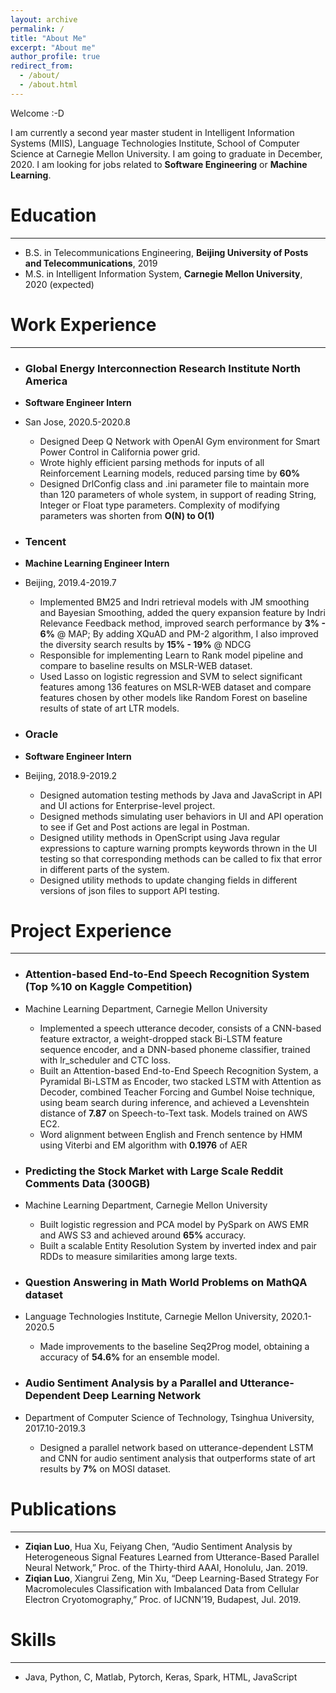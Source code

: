 ```yaml
---
layout: archive
permalink: /
title: "About Me"
excerpt: "About me"
author_profile: true
redirect_from: 
  - /about/
  - /about.html
---
```

Welcome :-D





I am currently a second year master student in Intelligent Information Systems (MIIS), Language Technologies Institute, School of Computer Science at Carnegie Mellon University. I am going to graduate in December, 2020. I am looking for jobs related to **Software Engineering** or **Machine Learning**.


# Education

<hr>


* B.S. in Telecommunications Engineering, **Beijing University of Posts and Telecommunications**, 2019
* M.S. in Intelligent Information System, **Carnegie Mellon University**, 2020 (expected)

# Work Experience

<hr>

* ### Global Energy Interconnection Research Institute North America
* **Software Engineer Intern**
* San Jose, 2020.5-2020.8
  * Designed Deep Q Network with OpenAI Gym environment for Smart Power Control in California power grid. 
  * Wrote highly efficient parsing methods for inputs of all Reinforcement Learning models, reduced parsing time by **60%**
  * Designed DrlConfig class and .ini parameter file to maintain more than 120 parameters of whole system, in support of reading String, Integer or Float type parameters. Complexity of modifying parameters was shorten from **O(N) to O(1)**

* ### Tencent
* **Machine Learning Engineer Intern**
* Beijing, 2019.4-2019.7
  * Implemented BM25 and Indri retrieval models with JM smoothing and Bayesian Smoothing, added the query expansion feature by Indri Relevance Feedback method, improved search performance by **3% - 6%** @ MAP; By adding XQuAD and PM-2 algorithm, I also improved the diversity search results by **15% - 19%** @ NDCG
  * Responsible for implementing Learn to Rank model pipeline and compare to baseline results on MSLR-WEB dataset.
  * Used Lasso on logistic regression and SVM to select significant features among 136 features on MSLR-WEB dataset and compare features chosen by other models like Random Forest on baseline results of state of art LTR models.


* ### Oracle
* **Software Engineer Intern**
* Beijing, 2018.9-2019.2
  * Designed automation testing methods by Java and JavaScript in API and UI actions for Enterprise-level project.
  * Designed methods simulating user behaviors in UI and API operation to see if Get and Post actions are legal in Postman.
  * Designed utility methods in OpenScript using Java regular expressions to capture warning prompts keywords thrown in the UI testing so that corresponding methods can be called to fix that error in different parts of the system.
  * Designed utility methods to update changing fields in different versions of json files to support API testing.


# Project Experience

<hr>


* ### Attention-based End-to-End Speech Recognition System (Top %10 on Kaggle Competition)
* Machine Learning Department, Carnegie Mellon University
  * Implemented a speech utterance decoder, consists of a CNN-based feature extractor, a weight-dropped stack Bi-LSTM feature sequence encoder, and a DNN-based phoneme classifier, trained with lr_scheduler and CTC loss. 
  * Built an Attention-based End-to-End Speech Recognition System, a Pyramidal Bi-LSTM as Encoder, two stacked LSTM with Attention as Decoder, combined Teacher Forcing and Gumbel Noise technique, using beam search during inference, and achieved a Levenshtein distance of **7.87** on Speech-to-Text task. Models trained on AWS EC2.
  * Word alignment between English and French sentence by HMM using Viterbi and EM algorithm with **0.1976** of AER
  
  
* ### Predicting the Stock Market with Large Scale Reddit Comments Data (300GB)
* Machine Learning Department, Carnegie Mellon University
  * Built logistic regression and PCA model by PySpark on AWS EMR and AWS S3 and achieved around **65%** accuracy.
  * Built a scalable Entity Resolution System by inverted index and pair RDDs to measure similarities among large texts.
  

* ### Question Answering in Math World Problems on MathQA dataset
* Language Technologies Institute, Carnegie Mellon University, 2020.1-2020.5
  * Made improvements to the baseline Seq2Prog model, obtaining a accuracy of **54.6%** for an ensemble model.
  
* ### Audio Sentiment Analysis by a Parallel and Utterance-Dependent Deep Learning Network
* Department of Computer Science of Technology, Tsinghua University, 2017.10-2019.3
  * Designed a parallel network based on utterance-dependent LSTM and CNN for audio sentiment analysis that outperforms state of art results by **7%** on MOSI dataset. 
  

# Publications

<hr>

* **Ziqian Luo**, Hua Xu, Feiyang Chen, “Audio Sentiment Analysis by Heterogeneous Signal Features Learned from Utterance-Based Parallel Neural Network,” Proc. of the Thirty-third AAAI, Honolulu, Jan. 2019.
* **Ziqian Luo**, Xiangrui Zeng, Min Xu, “Deep Learning-Based Strategy For Macromolecules Classification with Imbalanced Data from Cellular Electron Cryotomography,” Proc. of IJCNN’19, Budapest, Jul. 2019.

  

# Skills

<hr>

* Java, Python, C, Matlab, Pytorch, Keras, Spark, HTML, JavaScript














<!--

This is the front page of a website that is powered by the [academicpages template](https://github.com/academicpages/academicpages.github.io) and hosted on GitHub pages. [GitHub pages](https://pages.github.com) is a free service in which websites are built and hosted from code and data stored in a GitHub repository, automatically updating when a new commit is made to the respository. This template was forked from the [Minimal Mistakes Jekyll Theme](https://mmistakes.github.io/minimal-mistakes/) created by Michael Rose, and then extended to support the kinds of content that academics have: publications, talks, teaching, a portfolio, blog posts, and a dynamically-generated CV. You can fork [this repository](https://github.com/academicpages/academicpages.github.io) right now, modify the configuration and markdown files, add your own PDFs and other content, and have your own site for free, with no ads! An older version of this template powers my own personal website at [stuartgeiger.com](http://stuartgeiger.com), which uses [this Github repository](https://github.com/staeiou/staeiou.github.io).

A data-driven personal website
======
Like many other Jekyll-based GitHub Pages templates, academicpages makes you separate the website's content from its form. The content & metadata of your website are in structured markdown files, while various other files constitute the theme, specifying how to transform that content & metadata into HTML pages. You keep these various markdown (.md), YAML (.yml), HTML, and CSS files in a public GitHub repository. Each time you commit and push an update to the repository, the [GitHub pages](https://pages.github.com/) service creates static HTML pages based on these files, which are hosted on GitHub's servers free of charge.

Many of the features of dynamic content management systems (like Wordpress) can be achieved in this fashion, using a fraction of the computational resources and with far less vulnerability to hacking and DDoSing. You can also modify the theme to your heart's content without touching the content of your site. If you get to a point where you've broken something in Jekyll/HTML/CSS beyond repair, your markdown files describing your talks, publications, etc. are safe. You can rollback the changes or even delete the repository and start over -- just be sure to save the markdown files! Finally, you can also write scripts that process the structured data on the site, such as [this one](https://github.com/academicpages/academicpages.github.io/blob/master/talkmap.ipynb) that analyzes metadata in pages about talks to display [a map of every location you've given a talk](https://academicpages.github.io/talkmap.html).

Getting started
======
1. Register a GitHub account if you don't have one and confirm your e-mail (required!)
1. Fork [this repository](https://github.com/academicpages/academicpages.github.io) by clicking the "fork" button in the top right. 
1. Go to the repository's settings (rightmost item in the tabs that start with "Code", should be below "Unwatch"). Rename the repository "[your GitHub username].github.io", which will also be your website's URL.
1. Set site-wide configuration and create content & metadata (see below -- also see [this set of diffs](http://archive.is/3TPas) showing what files were changed to set up [an example site](https://getorg-testacct.github.io) for a user with the username "getorg-testacct")
1. Upload any files (like PDFs, .zip files, etc.) to the files/ directory. They will appear at https://[your GitHub username].github.io/files/example.pdf.  
1. Check status by going to the repository settings, in the "GitHub pages" section

Site-wide configuration
------
The main configuration file for the site is in the base directory in [_config.yml](https://github.com/academicpages/academicpages.github.io/blob/master/_config.yml), which defines the content in the sidebars and other site-wide features. You will need to replace the default variables with ones about yourself and your site's github repository. The configuration file for the top menu is in [_data/navigation.yml](https://github.com/academicpages/academicpages.github.io/blob/master/_data/navigation.yml). For example, if you don't have a portfolio or blog posts, you can remove those items from that navigation.yml file to remove them from the header. 

Create content & metadata
------
For site content, there is one markdown file for each type of content, which are stored in directories like _publications, _talks, _posts, _teaching, or _pages. For example, each talk is a markdown file in the [_talks directory](https://github.com/academicpages/academicpages.github.io/tree/master/_talks). At the top of each markdown file is structured data in YAML about the talk, which the theme will parse to do lots of cool stuff. The same structured data about a talk is used to generate the list of talks on the [Talks page](https://academicpages.github.io/talks), each [individual page](https://academicpages.github.io/talks/2012-03-01-talk-1) for specific talks, the talks section for the [CV page](https://academicpages.github.io/cv), and the [map of places you've given a talk](https://academicpages.github.io/talkmap.html) (if you run this [python file](https://github.com/academicpages/academicpages.github.io/blob/master/talkmap.py) or [Jupyter notebook](https://github.com/academicpages/academicpages.github.io/blob/master/talkmap.ipynb), which creates the HTML for the map based on the contents of the _talks directory).

**Markdown generator**

I have also created [a set of Jupyter notebooks](https://github.com/academicpages/academicpages.github.io/tree/master/markdown_generator
) that converts a CSV containing structured data about talks or presentations into individual markdown files that will be properly formatted for the academicpages template. The sample CSVs in that directory are the ones I used to create my own personal website at stuartgeiger.com. My usual workflow is that I keep a spreadsheet of my publications and talks, then run the code in these notebooks to generate the markdown files, then commit and push them to the GitHub repository.

How to edit your site's GitHub repository
------
Many people use a git client to create files on their local computer and then push them to GitHub's servers. If you are not familiar with git, you can directly edit these configuration and markdown files directly in the github.com interface. Navigate to a file (like [this one](https://github.com/academicpages/academicpages.github.io/blob/master/_talks/2012-03-01-talk-1.md) and click the pencil icon in the top right of the content preview (to the right of the "Raw | Blame | History" buttons). You can delete a file by clicking the trashcan icon to the right of the pencil icon. You can also create new files or upload files by navigating to a directory and clicking the "Create new file" or "Upload files" buttons. 

Example: editing a markdown file for a talk
![Editing a markdown file for a talk](/images/editing-talk.png)

For more info
------
More info about configuring academicpages can be found in [the guide](https://academicpages.github.io/markdown/). The [guides for the Minimal Mistakes theme](https://mmistakes.github.io/minimal-mistakes/docs/configuration/) (which this theme was forked from) might also be helpful.

-->
